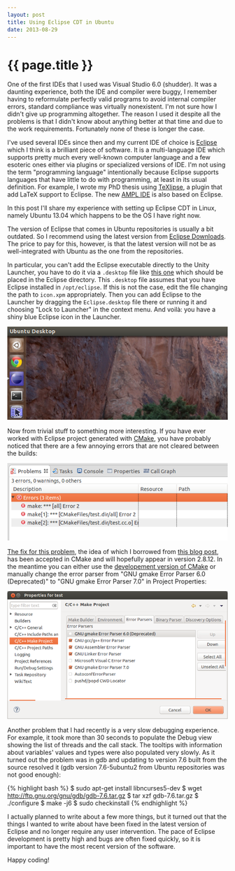 ```yaml
---
layout: post
title: Using Eclipse CDT in Ubuntu
date: 2013-08-29
---
```


{{ page.title }}
================

One of the first IDEs that I used was Visual Studio 6.0 (shudder). It was a daunting
experience, both the IDE and compiler were buggy, I remember having to reformulate
perfectly valid programs to avoid internal compiler errors, standard compliance
was virtually nonexistent. I'm not sure how I didn't give up programming altogether.
The reason I used it despite all the problems is that I didn't know about anything
better at that time and due to the work requirements. Fortunately none of these is
longer the case.

I've used several IDEs since then and my current IDE of choice is
[Eclipse](http://www.eclipse.org/) which I think is a brilliant piece of software.
It is a multi-language IDE which supports pretty much every well-known computer
language and a few esoteric ones either via plugins or specialized versions of IDE.
I'm not using the term "programming language" intentionally because Eclipse supports
languages that have little to do with programming, at least in its usual definition.
For example, I wrote my PhD thesis using [TeXlipse](http://texlipse.sourceforge.net/),
a plugin that add LaTeX support to Eclipse.
The new [AMPL IDE](http://www.ampl.com/IDE/beta.html) is also based on Eclipse.

In this post I'll share my experience with setting up Eclipse CDT in Linux,
namely Ubuntu 13.04 which happens to be the OS I have right now.

The version of Eclipse that comes in Ubuntu repositories is usually
a bit outdated. So I recommend using the latest version from
[Eclipse Downloads](http://www.eclipse.org/downloads/).
The price to pay for this, however, is that the latest version will not
be as well-integrated with Ubuntu as the one from the repositories.

In particular, you can't add the Eclipse executable directly to the
Unity Launcher, you have to do it via a `.desktop` file like
[this one](/files/Eclipse.desktop) which should be placed in the Eclipse
directory. This `.desktop` file assumes that
you have Eclipse installed in `/opt/eclipse`. If this is not the case,
edit the file changing the path to `icon.xpm` appropriately. Then you
can add Eclipse to the Launcher by dragging the `Eclipse.desktop` file
there or running it and choosing "Lock to Launcher" in the context menu.
And voilà: you have a shiny blue Eclipse icon in the Launcher.

<img border="0" src="/img/eclipse-launcher.png" title="Eclipse in the Unity Launcher"/>

Now from trivial stuff to something more interesting. If you have ever worked with
Eclipse project generated with [CMake](http://cmake.org/), you have probably noticed
that there are a few annoying errors that are not cleared between the builds:

<img border="0" src="/img/eclipse-errors.png" title="Eclipse Errors"/>

[The fix for this problem](https://github.com/Kitware/CMake/pull/38), the idea of which
I borrowed from [this blog post](http://www.jazzbee.com/blog/?p=76), has been accepted
in CMake and will hopefully appear in version 2.8.12. In the meantime you can either
use the [developement version of CMake](https://github.com/Kitware/CMake) or
manually change the error parser from "GNU gmake Error Parser 6.0 (Deprecated)"
to "GNU gmake Error Parser 7.0" in Project Properties:

<img border="0" src="/img/eclipse-error-parser.png" title="Eclipse error parser" width="640"/>

Another problem that I had recently is a very slow debugging experience.
For example, it took more than 30 seconds to populate the Debug view showing
the list of threads and the call stack. The tooltips with information about
variables' values and types were also populated very slowly. As it turned out
the problem was in gdb and updating to version 7.6 built from the source
resolved it (gdb version 7.6-5ubuntu2 from Ubuntu repositories was not good enough):

{% highlight bash %}
$ sudo apt-get install libncurses5-dev
$ wget http://ftp.gnu.org/gnu/gdb/gdb-7.6.tar.gz
$ tar xzf gdb-7.6.tar.gz
$ ./configure
$ make -j6
$ sudo checkinstall
{% endhighlight %}

I actually planned to write about a few more things, but it turned out that
the things I wanted to write about have been fixed in the latest version of
Eclipse and no longer require any user intervention. The pace of Eclipse development
is pretty high and bugs are often fixed quickly, so it is important to have the
most recent version of the software.

Happy coding!
